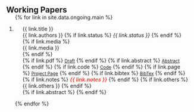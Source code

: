 <h1 id="ongoing"></h1>

<h2 style="margin: 0px 0px -15px;">Working Papers</h2>


<div class="publications">
<ol class="bibliography">

{% for link in site.data.ongoing.main %}

<li>
<div class="pub-row">
  <div class="col-sm-12" style="position: relative;padding-right: 15px;padding-left: 20px;">
      <div class="title">{{ link.title }}</div>
      <div class="author" style="display: inline;">{{ link.authors }}</div>
      {% if link.status %}
      <span class="periodical"><em>{{ link.status }}</em></span>
      {% endif %}
      {% if link.media %} 
      <div class="media">{{ link.media }}</div>
      {% endif %}
    <div class="links">
      {% if link.pdf %} 
      <a href="{{ link.pdf }}" class="btn btn-sm z-depth-0" role="button" target="_blank" style="font-size:12px;">Draft</a>
      {% endif %}
      {% if link.abstract %} 
      <a href="#" class="btn btn-sm z-depth-0 abstract-toggle-button" role="button" style="font-size:12px;" onclick="event.preventDefault(); toggleAbstract(this);">Abstract</a>
      {% endif %}
      {% if link.code %} 
      <a href="{{ link.code }}" class="btn btn-sm z-depth-0" role="button" target="_blank" style="font-size:12px;">Code</a>
      {% endif %}
      {% if link.page %} 
      <a href="{{ link.page }}" class="btn btn-sm z-depth-0" role="button" target="_blank" style="font-size:12px;">Project Page</a>
      {% endif %}
      {% if link.bibtex %} 
      <a href="{{ link.bibtex }}" class="btn btn-sm z-depth-0" role="button" target="_blank" style="font-size:12px;">BibTex</a>
      {% endif %}
      {% if link.notes %} 
      <strong> <i style="color:#e74d3c">{{ link.notes }}</i></strong>
      {% endif %}
      {% if link.others %} 
      {{ link.others }}
      {% endif %}
    </div>
      {% if link.abstract %}
      <div class="abstract-content col-sm-12" style="display: none;">
        {{ link.abstract }}
      </div>
      {% endif %}
  </div>
</div>
</li>

{% endfor %}
      

</ol>
</div>

<script>
  function toggleAbstract(button) {
    console.log('toggleAbstract function triggered!');
    var abstractContent = button.nextElementSibling;
    abstractContent.style.display = (abstractContent.style.display === 'none') ? '' : 'none';
  }
</script>